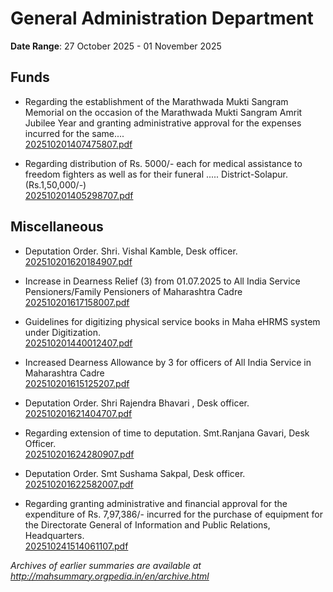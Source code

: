 # General Administration Department

**Date Range**: 27 October 2025 - 01 November 2025


## Funds
- Regarding the establishment of the Marathwada Mukti Sangram Memorial on the occasion of the Marathwada Mukti Sangram Amrit Jubilee Year and granting administrative approval for the expenses incurred for the same....\
  [202510201407475807.pdf](https://gr.maharashtra.gov.in/Site/Upload/Government%20Resolutions/English/202510201407475807.pdf)

- Regarding distribution of Rs. 5000/- each for medical assistance to freedom fighters as well as for their funeral ..... District-Solapur.(Rs.1,50,000/-)\
  [202510201405298707.pdf](https://gr.maharashtra.gov.in/Site/Upload/Government%20Resolutions/English/202510201405298707.pdf)

## Miscellaneous
- Deputation Order. Shri. Vishal Kamble, Desk officer.\
  [202510201620184907.pdf](https://gr.maharashtra.gov.in/Site/Upload/Government%20Resolutions/English/202510201620184907.pdf)

- Increase in Dearness Relief (3) from 01.07.2025 to All India Service Pensioners/Family Pensioners of Maharashtra Cadre\
  [202510201617158007.pdf](https://gr.maharashtra.gov.in/Site/Upload/Government%20Resolutions/English/202510201617158007.pdf)

- Guidelines for digitizing physical service books in Maha eHRMS system under Digitization.\
  [202510201440012407.pdf](https://gr.maharashtra.gov.in/Site/Upload/Government%20Resolutions/English/202510201440012407.pdf)

- Increased Dearness Allowance by 3 for officers of All India Service in Maharashtra Cadre\
  [202510201615125207.pdf](https://gr.maharashtra.gov.in/Site/Upload/Government%20Resolutions/English/202510201615125207.pdf)

- Deputation Order. Shri Rajendra Bhavari , Desk officer.\
  [202510201621404707.pdf](https://gr.maharashtra.gov.in/Site/Upload/Government%20Resolutions/English/202510201621404707.pdf)

- Regarding extension of time to deputation. Smt.Ranjana Gavari, Desk Officer.\
  [202510201624280907.pdf](https://gr.maharashtra.gov.in/Site/Upload/Government%20Resolutions/English/202510201624280907.pdf)

- Deputation Order. Smt Sushama Sakpal, Desk officer.\
  [202510201622582007.pdf](https://gr.maharashtra.gov.in/Site/Upload/Government%20Resolutions/English/202510201622582007.pdf)

- Regarding granting administrative and financial approval for the expenditure of Rs. 7,97,386/- incurred for the purchase of equipment for the Directorate General of Information and Public Relations, Headquarters.\
  [202510241514061107.pdf](https://gr.maharashtra.gov.in/Site/Upload/Government%20Resolutions/English/202510241514061107....pdf)


*Archives of earlier summaries are available at http://mahsummary.orgpedia.in/en/archive.html*